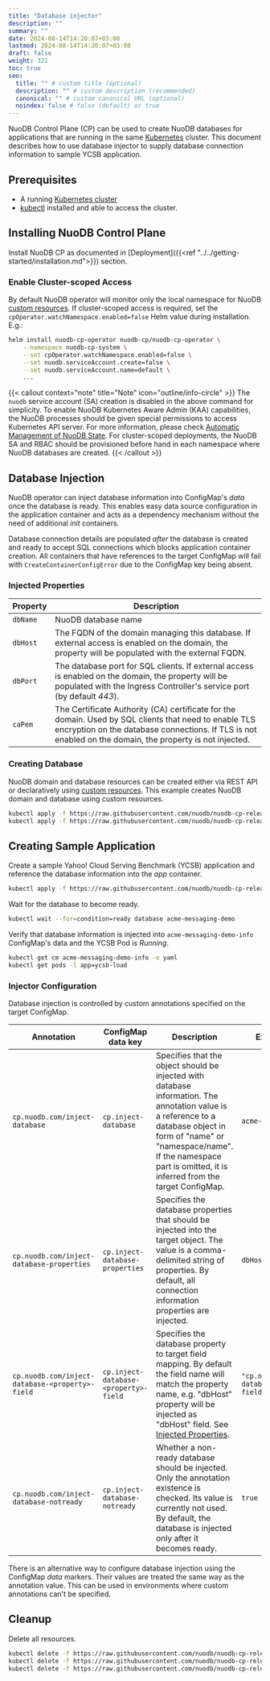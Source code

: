 ```yaml
---
title: "Database injector"
description: ""
summary: ""
date: 2024-08-14T14:20:07+03:00
lastmod: 2024-08-14T14:20:07+03:00
draft: false
weight: 321
toc: true
seo:
  title: "" # custom title (optional)
  description: "" # custom description (recommended)
  canonical: "" # custom canonical URL (optional)
  noindex: false # false (default) or true
---
```


NuoDB Control Plane (CP) can be used to create NuoDB databases for applications that are running in the same [Kubernetes][1] cluster.
This document describes how to use database injector to supply database connection information to sample YCSB application.

## Prerequisites

- A running [Kubernetes cluster][2]
- [kubectl][3] installed and able to access the cluster.

## Installing NuoDB Control Plane

Install NuoDB CP as documented in [Deployment]({{<ref "../../getting-started/installation.md">}}) section.

### Enable Cluster-scoped Access

By default NuoDB operator will monitor only the local namespace for NuoDB [custom resources][4].
If cluster-scoped access is required, set the `cpOperator.watchNamespace.enabled=false` Helm value during installation. E.g.:

```sh
helm install nuodb-cp-operator nuodb-cp/nuodb-cp-operator \
    --namespace nuodb-cp-system \
    --set cpOperator.watchNamespace.enabled=false \
    --set nuodb.serviceAccount.create=false \
    --set nuodb.serviceAccount.name=default \
    ...
```

{{< callout context="note" title="Note" icon="outline/info-circle" >}}
The `nuodb` service account (SA) creation is disabled in the above command for simplicity.
To enable NuoDB Kubernetes Aware Admin (KAA) capabilities, the NuoDB processes should be given special permissions to access Kubernetes API server.
For more information, please check [Automatic Management of NuoDB State](https://doc.nuodb.com/nuodb/latest/deployment-models/kubernetes-environments/kubernetes-aware-admin/).
For cluster-scoped deployments, the NuoDB SA and RBAC should be provisioned before hand in each namespace where NuoDB databases are created.
{{< /callout >}}

## Database Injection

NuoDB operator can inject database information into ConfigMap's _data_ once the database is ready.
This enables easy data source configuration in the application container and acts as a dependency mechanism without the need of additional _init_ containers.

Database connection details are populated _after_ the database is created and ready to accept SQL connections which blocks application container creation.
All containers that have references to the target ConfigMap will fail with `CreateContainerConfigError` due to the ConfigMap key being absent.

### Injected Properties

| Property | Description |
| ----- | ----------- |
| `dbName` | NuoDB database name |
| `dbHost` | The FQDN of the domain managing this database. If external access is enabled on the domain, the property will be populated with the external FQDN. |
| `dbPort` | The database port for SQL clients. If external access is enabled on the domain, the property will be populated with the Ingress Controller's service port (by default _443_). |
| `caPem` | The Certificate Authority (CA) certificate for the domain. Used by SQL clients that need to enable TLS encryption on the database connections. If TLS is not enabled on the domain, the property is not injected. |

### Creating Database

NuoDB domain and database resources can be created either via REST API or declaratively using [custom resources][4].
This example creates NuoDB domain and database using custom resources.

```sh
kubectl apply -f https://raw.githubusercontent.com/nuodb/nuodb-cp-releases/main/docs/files/domain.yaml
kubectl apply -f https://raw.githubusercontent.com/nuodb/nuodb-cp-releases/main/docs/files/database.yaml
```

## Creating Sample Application

Create a sample Yahoo! Cloud Serving Benchmark (YCSB) application and reference the database information into the _app_ container.

```sh
kubectl apply -f https://raw.githubusercontent.com/nuodb/nuodb-cp-releases/main/docs/files/ycsb-demo-app.yaml
```

Wait for the database to become ready.

```sh
kubectl wait --for=condition=ready database acme-messaging-demo
```

Verify that database information is injected into `acme-messaging-demo-info` ConfigMap's data and the YCSB Pod is _Running_.

```sh
kubectl get cm acme-messaging-demo-info -o yaml
kubectl get pods -l app=ycsb-load
```

### Injector Configuration

Database injection is controlled by custom annotations specified on the target ConfigMap.

| Annotation | ConfigMap data key | Description | Example Value |
| ----- | ----- | ----------- | ------ |
| `cp.nuodb.com/inject-database` | `cp.inject-database` | Specifies that the object should be injected with database information. The annotation value is a reference to a database object in form of "name" or "namespace/name". If the namespace part is omitted, it is inferred from the target ConfigMap. | `acme-messaging-demo` |
| `cp.nuodb.com/inject-database-properties` | `cp.inject-database-properties` | Specifies the database properties that should be injected into the target object. The value is a comma-delimited string of properties. By default, all connection information properties are injected. | `dbHost,dbName` |
| `cp.nuodb.com/inject-database-<property>-field` | `cp.inject-database-<property>-field` | Specifies the database property to target field mapping. By default the field name will match the property name, e.g. "dbHost" property will be injected as "dbHost" field. See [Injected Properties](#injected-properties). | `"cp.nuodb.com/inject-database-dbHost-field": "host"` |
| `cp.nuodb.com/inject-database-notready` | `cp.inject-database-notready` | Whether a non-ready database should be injected. Only the annotation existence is checked. Its value is currently not used. By default, the database is injected only after it becomes ready. | `true` |

There is an alternative way to configure database injection using the ConfigMap _data_ markers.
Their values are treated the same way as the annotation value.
This can be used in environments where custom annotations can't be specified.

## Cleanup

Delete all resources.

```sh
kubectl delete -f https://raw.githubusercontent.com/nuodb/nuodb-cp-releases/main/docs/files/ycsb-demo-app.yaml
kubectl delete -f https://raw.githubusercontent.com/nuodb/nuodb-cp-releases/main/docs/files/database.yaml
kubectl delete -f https://raw.githubusercontent.com/nuodb/nuodb-cp-releases/main/docs/files/domain.yaml
```

[1]: https://kubernetes.io/docs/home/
[2]: https://kubernetes.io/docs/concepts/overview/components/
[3]: https://kubernetes.io/docs/tasks/tools/
[4]: https://kubernetes.io/docs/concepts/extend-kubernetes/api-extension/custom-resources/#custom-resources
